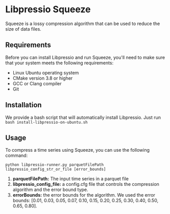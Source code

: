 # Libpressio Squeeze

Squeeze is a lossy compression algorithm that can be used to reduce the size of data files. 

## Requirements

Before you can install Libpressio and run Squeeze, you'll need to make sure that your system meets the following requirements:

- Linux Ubuntu operating system
- CMake version 3.8 or higher
- GCC or Clang compiler
- Git

## Installation

We provide a bash script that will automatically install Libpressio. Just run `bash install-libpressio-on-ubuntu.sh`

## Usage

To compress a time series using Squeeze, you can use the following command:

`python libpressio-runner.py parquetFilePath libpressio_config_str_or_file [error_bounds]`

1. **parquetFilePath:** The input time series in a parquet file   
2. **libpressio_config_file:** a config.cfg file that controls the compression algorithm and the error bound type.
3. **errorBounds:** the error bounds for the algorithm. We used the error bounds: [0.01, 0.03, 0.05, 0.07, 0.10, 0.15, 0.20, 0.25, 0.30, 0.40, 0.50, 0.65, 0.80].


